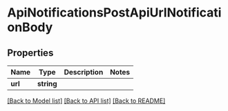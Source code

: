 # ApiNotificationsPostApiUrlNotificationBody

## Properties
Name | Type | Description | Notes
------------ | ------------- | ------------- | -------------
**url** | **string** |  | 

[[Back to Model list]](../README.md#documentation-for-models) [[Back to API list]](../README.md#documentation-for-api-endpoints) [[Back to README]](../README.md)


